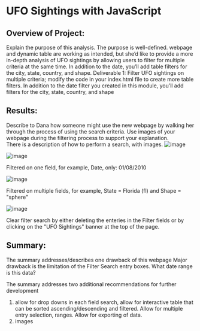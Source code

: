 # UFO Sightings with JavaScript

## Overview of Project: 
Explain the purpose of this analysis. 
The purpose is well-defined.
webpage and dynamic table are working as intended, but she’d like to provide a more in-depth analysis of UFO sightings by allowing users to filter for multiple criteria at the same time. In addition to the date, you’ll add table filters for the city, state, country, and shape.
Deliverable 1: Filter UFO sightings on multiple criteria; modify the code in your index.html file to create more table filters. In addition to the date filter you created in this module, you’ll add filters for the city, state, country, and shape

## Results: 
Describe to Dana how someone might use the new webpage by walking her through the process of using the search criteria. Use images of your webpage during the filtering process to support your explanation.  
There is a description of how to perform a search, with images.
![image](https://user-images.githubusercontent.com/102322707/177429710-409bd81c-00fa-4f70-896e-8114af422807.png)

![image](https://user-images.githubusercontent.com/102322707/177429747-d93275e5-0528-4d2c-bd04-a979bfcf65ad.png)

Filtered on one field, for example, Date, only: 01/08/2010

![image](https://user-images.githubusercontent.com/102322707/177429866-98a842bc-9ef5-4b12-b9e9-2f7fd8cfa537.png)


Filtered on multiple fields, for example, State = Florida (fl) and Shape = "sphere"

![image](https://user-images.githubusercontent.com/102322707/177430080-9533461d-3a88-4c04-a411-0d638092b773.png)

Clear filter search by either deleting the enteries in the Filter fields or by clicking on the "UFO Sightings" banner at the top of the page.


## Summary: 
The summary addresses/describes one drawback of this webpage
Major drawback is the limitation of the Filter Search entry boxes.  What date range is this data?

The summary addresses two additional recommendations for further development
1. allow for drop downs in each field search, allow for interactive table that can be sorted ascending/descending and filtered. Allow for multiple entry selection, ranges.  Allow for exporting of data.
2. images


